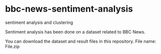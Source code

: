 # bbc-news-sentiment-analysis
sentiment analysis and clustering

Sentiment analysis has been done on a dataset related to BBC News.

You can download the dataset and result files in this repository. File name: File.zip
